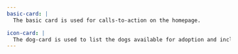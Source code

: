 ```yaml
---
basic-card: |
  The basic card is used for calls-to-action on the homepage.

icon-card: |
  The dog-card is used to list the dogs available for adoption and includes a picture of the dog and a button.
---
```


